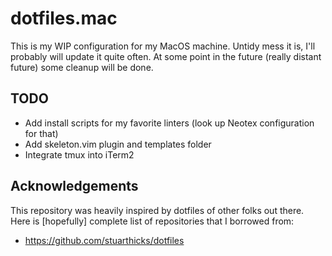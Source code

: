 dotfiles.mac
============
This is my WIP configuration for my MacOS machine. Untidy mess it is, I'll
probably will update it quite often. At some point in the future (really
distant future) some cleanup will be done.

TODO
----
* Add install scripts for my favorite linters (look up Neotex configuration for
  that)
* Add skeleton.vim plugin and templates folder
* Integrate tmux into iTerm2


Acknowledgements
----------------
This repository was heavily inspired by dotfiles of other folks out there.
Here is [hopefully] complete list of repositories that I borrowed from:

* https://github.com/stuarthicks/dotfiles
